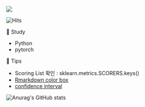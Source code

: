 <img src="https://capsule-render.vercel.app/api?type=wave&color=auto&height=200&section=header&text=Hi%20there!&fontSize=90"/>
 
![Hits](https://hits.seeyoufarm.com/api/count/incr/badge.svg?url=https%3A%2F%2Fgithub.com%2Fpinkocto&count_bg=%23DF00AA&title_bg=%23555555&icon=github.svg&icon_color=%23E7E7E7&title=hits&edge_flat=false)
     
   
     
🌻 Study <br>             
- Python  
- pytorch 

🔅 Tips <br> 
- Scoring List 확인 : sklearn.metrics.SCORERS.keys()   
- [Rmarkdown color box](https://stackoverflow.com/questions/25654845/how-can-i-create-a-text-box-for-a-note-in-markdown) <br>  
- [confidence interval](https://rfriend.tistory.com/114)  

![Anurag's GitHub stats](https://github-readme-stats.vercel.app/api?username=pinkocto&show_icons=true&theme=radical)     

  
